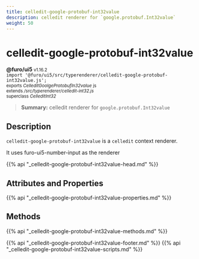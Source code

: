 ```yaml
---
title: celledit-google-protobuf-int32value
description: celledit renderer for `google.protobuf.Int32value`
weight: 50
---
```


# celledit-google-protobuf-int32value
**@furo/ui5** <small>v1.16.2</small>
<br>`import '@furo/ui5/src/typerenderer/celledit-google-protobuf-int32value.js';`<small>
<br>exports *CelleditGoolgeProtobufIn32value* js
<br>extends */src/typerenderer/celledit-int32.js*
<br>superclass *CelleditInt32*</small>

> **Summary:** celledit renderer for `google.protobuf.Int32value`

## Description

`celledit-google-protobuf-int32value` is a `celledit` context renderer.

It uses furo-ui5-number-input as the renderer

{{% api "_celledit-google-protobuf-int32value-head.md" %}}

## Attributes and Properties
{{% api "_celledit-google-protobuf-int32value-properties.md" %}}




## Methods
{{% api "_celledit-google-protobuf-int32value-methods.md" %}}






{{% api "_celledit-google-protobuf-int32value-footer.md" %}}
{{% api "_celledit-google-protobuf-int32value-scripts.md" %}}
